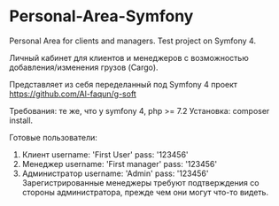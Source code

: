 # Personal-Area-Symfony
Personal Area for clients and managers. Test project on Symfony 4.

Личный кабинет для клиентов и менеджеров с возможностью добавления/изменения грузов (Cargo). 

Представляет из себя переделанный под Symfony 4 проект https://github.com/Al-faqun/g-soft

Требования: те же, что у symfony 4, php >= 7.2
Установка: composer install.

Готовые пользователи:
1) Клиент
username: 'First User'
pass: '123456'
2) Менеджер
username: 'First manager'
pass: '123456'
3) Администратор
username: 'Admin'
pass: '123456'
Зарегистрированные менеджеры требуют подтверждения со стороны администратора, прежде чем они могут что-то видеть.
